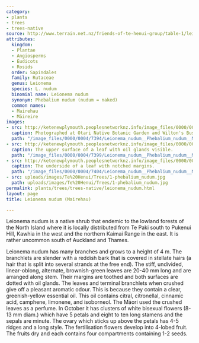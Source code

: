 ```yaml
---
category:
- plants
- trees
- trees-native
source: http://www.terrain.net.nz/friends-of-te-henui-group/table-1/leionema-nudum-mairehau.html
attributes:
  kingdom:
  - Plantae
  - Angiosperms
  - Eudicots
  - Rosids
  order: Sapindales
  family: Rutaceae
  genus: Leionema
  species: L. nudum
  binomial name: Leionema nudum
  synonym: Phebalium nudum (nudum = naked)
  common names:
  - Mairehau
  - Māireire
images:
- src: http://ketenewplymouth.peoplesnetworknz.info/image_files/0000/0004/7394/Leionema_nudum__Phebalium_nudum__Mairehau__M%C4%81ireire-002.JPG
  caption: Photographed at Otari Native Botanic Garden and Wilton's Bush Reserve.
  path: "/image_files/0000/0004/7394/Leionema_nudum__Phebalium_nudum__Mairehau__M%C4%81ireire-002.JPG"
- src: http://ketenewplymouth.peoplesnetworknz.info/image_files/0000/0004/7399/Leionema_nudum__Phebalium_nudum__Mairehau__M%C4%81ireire-007.JPG
  caption: The upper surface of a leaf with oil glands visible.
  path: "/image_files/0000/0004/7399/Leionema_nudum__Phebalium_nudum__Mairehau__M%C4%81ireire-007.JPG"
- src: http://ketenewplymouth.peoplesnetworknz.info/image_files/0000/0004/7404/Leionema_nudum__Phebalium_nudum__Mairehau__M%C4%81ireire-009.JPG
  caption: The underside of a leaf with notched margins.
  path: "/image_files/0000/0004/7404/Leionema_nudum__Phebalium_nudum__Mairehau__M%C4%81ireire-009.JPG"
- src: uploads/images/Te%20Henui/Trees/1-phebalium_nudum.jpg
  path: uploads/images/Te%20Henui/Trees/1-phebalium_nudum.jpg
permalink: plants/trees/trees-native/leionema_nudum.html
layout: page
title: Leionema nudum (Mairehau)

---
```

Leionema nudum is a native shrub that endemic to the lowland forests of the North Island where it is locally distributed from Te Paki south to Pukenui Hill, Kawhia in the west and the northern Kaimai Range in the east. It is rather uncommon south of Auckland and Thames.

Leionema nudum has many branches and grows to a height of 4 m. The branchlets are slender with a reddish bark that is covered in stellate hairs (a hair that is split into several strands at the free end). The stiff, undivided, linear-oblong, alternate, brownish-green leaves are 20-40 mm long and are arranged along stem. Their margins are toothed and both surfaces are dotted with oil glands. The leaves and terminal branchlets when crushed give off a pleasant aromatic odour. This is because they contain a clear, greenish-yellow essential oil. This oil contains citral, citronellal, cinnamic acid, camphene, limonene, and isoborneol. The Māori used the crushed leaves as a perfume.
In October it has clusters of white bisexual flowers (8-13 mm diam.) which have 5 petals and eight to ten long stamens and the sepals are minute. The ovary which sticks up above the petals has 4-5 ridges and a long style.
The fertilisation flowers develop into 4-lobed fruit. The fruits dry and each contains four compartments containing 1-2 seeds.
